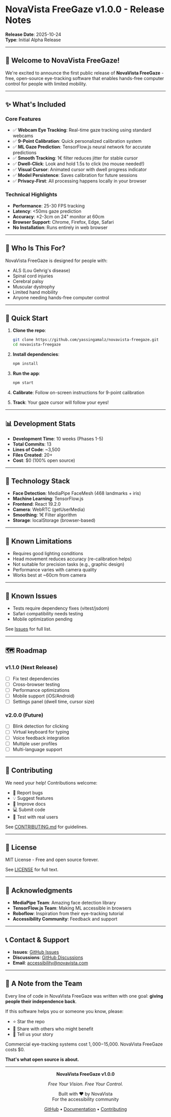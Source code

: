 # NovaVista FreeGaze v1.0.0 - Release Notes

**Release Date**: 2025-10-24  
**Type**: Initial Alpha Release

---

## 🎉 Welcome to NovaVista FreeGaze!

We're excited to announce the first public release of **NovaVista FreeGaze** - free, open-source eye-tracking software that enables hands-free computer control for people with limited mobility.

---

## ✨ What's Included

### Core Features
- ✅ **Webcam Eye Tracking**: Real-time gaze tracking using standard webcams
- ✅ **9-Point Calibration**: Quick personalized calibration system
- ✅ **ML Gaze Prediction**: TensorFlow.js neural network for accurate predictions
- ✅ **Smooth Tracking**: 1€ filter reduces jitter for stable cursor
- ✅ **Dwell-Click**: Look and hold 1.5s to click (no mouse needed!)
- ✅ **Visual Cursor**: Animated cursor with dwell progress indicator
- ✅ **Model Persistence**: Saves calibration for future sessions
- ✅ **Privacy-First**: All processing happens locally in your browser

### Technical Highlights
- **Performance**: 25-30 FPS tracking
- **Latency**: <50ms gaze prediction
- **Accuracy**: ±2-3cm on 24" monitor at 60cm
- **Browser Support**: Chrome, Firefox, Edge, Safari
- **No Installation**: Runs entirely in web browser

---

## 🎯 Who Is This For?

NovaVista FreeGaze is designed for people with:
- ALS (Lou Gehrig's disease)
- Spinal cord injuries  
- Cerebral palsy
- Muscular dystrophy
- Limited hand mobility
- Anyone needing hands-free computer control

---

## 🚀 Quick Start

1. **Clone the repo**:
   ```bash
   git clone https://github.com/yassingamalz/novavista-freegaze.git
   cd novavista-freegaze
   ```

2. **Install dependencies**:
   ```bash
   npm install
   ```

3. **Run the app**:
   ```bash
   npm start
   ```

4. **Calibrate**: Follow on-screen instructions for 9-point calibration

5. **Track**: Your gaze cursor will follow your eyes!

---

## 📊 Development Stats

- **Development Time**: 10 weeks (Phases 1-5)
- **Total Commits**: 13
- **Lines of Code**: ~3,500
- **Files Created**: 20+
- **Cost**: $0 (100% open source)

---

## 🔧 Technology Stack

- **Face Detection**: MediaPipe FaceMesh (468 landmarks + iris)
- **Machine Learning**: TensorFlow.js
- **Frontend**: React 19.2.0
- **Camera**: WebRTC (getUserMedia)
- **Smoothing**: 1€ Filter algorithm
- **Storage**: localStorage (browser-based)

---

## 📝 Known Limitations

- Requires good lighting conditions
- Head movement reduces accuracy (re-calibration helps)
- Not suitable for precision tasks (e.g., graphic design)
- Performance varies with camera quality
- Works best at ~60cm from camera

---

## 🐛 Known Issues

- Tests require dependency fixes (vitest/jsdom)
- Safari compatibility needs testing
- Mobile optimization pending

See [Issues](https://github.com/yassingamalz/novavista-freegaze/issues) for full list.

---

## 🗺️ Roadmap

### v1.1.0 (Next Release)
- [ ] Fix test dependencies
- [ ] Cross-browser testing
- [ ] Performance optimizations
- [ ] Mobile support (iOS/Android)
- [ ] Settings panel (dwell time, cursor size)

### v2.0.0 (Future)
- [ ] Blink detection for clicking
- [ ] Virtual keyboard for typing
- [ ] Voice feedback integration
- [ ] Multiple user profiles
- [ ] Multi-language support

---

## 🤝 Contributing

We need your help! Contributions welcome:

- 🐛 Report bugs
- 💡 Suggest features
- 📝 Improve docs
- 💻 Submit code
- 🧪 Test with real users

See [CONTRIBUTING.md](CONTRIBUTING.md) for guidelines.

---

## 📜 License

MIT License - Free and open source forever.

See [LICENSE](LICENSE) for full text.

---

## 🙏 Acknowledgments

- **MediaPipe Team**: Amazing face detection library
- **TensorFlow.js Team**: Making ML accessible in browsers
- **Roboflow**: Inspiration from their eye-tracking tutorial
- **Accessibility Community**: Feedback and support

---

## 📞 Contact & Support

- **Issues**: [GitHub Issues](https://github.com/yassingamalz/novavista-freegaze/issues)
- **Discussions**: [GitHub Discussions](https://github.com/yassingamalz/novavista-freegaze/discussions)
- **Email**: accessibility@novavista.com

---

## 💙 A Note from the Team

Every line of code in NovaVista FreeGaze was written with one goal: **giving people their independence back**.

If this software helps you or someone you know, please:
- ⭐ Star the repo
- 📢 Share with others who might benefit
- 💬 Tell us your story

Commercial eye-tracking systems cost $1,000-$15,000. NovaVista FreeGaze costs $0.

**That's what open source is about.**

---

<div align="center">

**NovaVista FreeGaze v1.0.0**

*Free Your Vision. Free Your Control.*

Built with ❤️ by NovaVista  
For the accessibility community

[GitHub](https://github.com/yassingamalz/novavista-freegaze) • [Documentation](docs/) • [Contributing](CONTRIBUTING.md)

</div>

